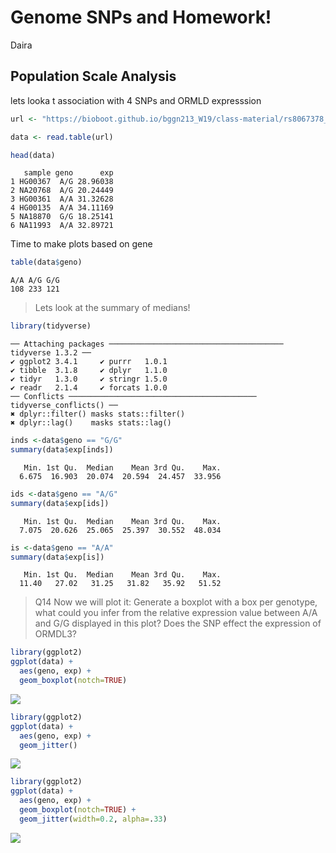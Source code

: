 Genome SNPs and Homework!
================
Daira

## Population Scale Analysis

lets looka t association with 4 SNPs and ORMLD expresssion

``` r
url <- "https://bioboot.github.io/bggn213_W19/class-material/rs8067378_ENSG00000172057.6.txt"

data <- read.table(url)
```

``` r
head(data)
```

       sample geno      exp
    1 HG00367  A/G 28.96038
    2 NA20768  A/G 20.24449
    3 HG00361  A/A 31.32628
    4 HG00135  A/A 34.11169
    5 NA18870  G/G 18.25141
    6 NA11993  A/A 32.89721

Time to make plots based on gene

``` r
table(data$geno)
```


    A/A A/G G/G 
    108 233 121 

> Lets look at the summary of medians!

``` r
library(tidyverse)
```

    ── Attaching packages ─────────────────────────────────────── tidyverse 1.3.2 ──
    ✔ ggplot2 3.4.1     ✔ purrr   1.0.1
    ✔ tibble  3.1.8     ✔ dplyr   1.1.0
    ✔ tidyr   1.3.0     ✔ stringr 1.5.0
    ✔ readr   2.1.4     ✔ forcats 1.0.0
    ── Conflicts ────────────────────────────────────────── tidyverse_conflicts() ──
    ✖ dplyr::filter() masks stats::filter()
    ✖ dplyr::lag()    masks stats::lag()

``` r
inds <-data$geno == "G/G"
summary(data$exp[inds])
```

       Min. 1st Qu.  Median    Mean 3rd Qu.    Max. 
      6.675  16.903  20.074  20.594  24.457  33.956 

``` r
ids <-data$geno == "A/G"
summary(data$exp[ids])
```

       Min. 1st Qu.  Median    Mean 3rd Qu.    Max. 
      7.075  20.626  25.065  25.397  30.552  48.034 

``` r
is <-data$geno == "A/A"
summary(data$exp[is])
```

       Min. 1st Qu.  Median    Mean 3rd Qu.    Max. 
      11.40   27.02   31.25   31.82   35.92   51.52 

> Q14 Now we will plot it: Generate a boxplot with a box per genotype,
> what could you infer from the relative expression value between A/A
> and G/G displayed in this plot? Does the SNP effect the expression of
> ORMDL3?

``` r
library(ggplot2)
ggplot(data) + 
  aes(geno, exp) +
  geom_boxplot(notch=TRUE)
```

![](11_files/figure-commonmark/unnamed-chunk-7-1.png)

``` r
library(ggplot2)
ggplot(data) + 
  aes(geno, exp) +
  geom_jitter()
```

![](11_files/figure-commonmark/unnamed-chunk-8-1.png)

``` r
library(ggplot2)
ggplot(data) + 
  aes(geno, exp) +
  geom_boxplot(notch=TRUE) +
  geom_jitter(width=0.2, alpha=.33)
```

![](11_files/figure-commonmark/unnamed-chunk-9-1.png)
